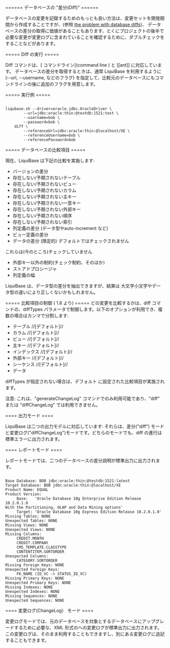 ====== データベースの "差分(Diff)" ======

データベースの変更を記録するためのもっとも良い方法は、変更セットを開発期間から作成することですが、(参照 [the problem with database diffs](http://blog.liquibase.org/2007/06/the-problem-with-database-diffs.html))、 データベースの差分の取得に価値があることもあります、とくにプロジェクトの後半で必要な変更が変更ログに含まれていることを確認するために、ダブルチェックをすることなどがあります。



=====  Diff の実行 =====

Diff コマンドは、[ コマンドライン](command line ) と [[ant]] に対応しています。 データベースの差分を取得するときは、通常 LiquiBase を利用するように(--url, --username, などのフラグ) を指定して、比較元のデータベースにもコマンドラインの後に追加のフラグを用意します。

===== 実行例 =====

<code>
liqubase.sh --driver=oracle.jdbc.OracleDriver \
        --url=jdbc:oracle:thin:@testdb:1521:test \
        --username=bob \
        --password=bob \
    diff \
        --referenceUrl=jdbc:oracle:thin:@localhost/XE \
        --referenceUsername=bob \
        --referencePassword=bob
</code>





===== データベースの比較項目 =====

現在、LiquiBase は下記の比較を実施します:

  * バージョンの差分
  * 存在しない/予期されないテーブル
  * 存在しない/予期されないビュー
  * 存在しない/予期されないカラム
  * 存在しない/予期されない主キー
  * 存在しない/予期されない一意キー
  * 存在しない/予期されない外部キー
  * 存在しない/予期されない順序
  * 存在しない/予期されない索引
  * 列定義の差分 (データ型やauto-increment など)
  * ビュー定義の差分
  * データの差分 (限定的) デフォルトではチェックされません

これらは(今のところ)チェックしていません

  * 外部キー以外の制約(チェック制約、そのほか）
  * ストアドプロシージャ
  * 列定義の幅

LiquiBase は、データ型の差分を抽出できますが、結果は 大文字小文字やデータ型の違いにより正しくないかもしれません。




===== 比較項目の制御 ( 1.8 より) =====
 どの変更を比較するかは、diff コマンドの、diffTypes パラメータで制御します。以下のオプションが利用でき、複数の場合はカンマで分割します:
  * テーブル //[デフォルト]//
  * カラム //[デフォルト]//
  * ビュー //[デフォルト]//
  * 主キー //[デフォルト]//
  * インデックス //[デフォルト]//
  * 外部キー //[デフォルト]//
  * シーケンス //[デフォルト]//
  * データ

diffTypes が指定されない場合は、デフォルト に設定された比較項目が実施されます。

注意: これは、"generateChangeLog" コマンドでのみ利用可能であり、"diff" または "diffChangeLog" では利用できません。

==== 出力モード ====

LiquiBase は二つの出力モデルに対応しています: それらは、差分("diff") モードと変更ログ("diffChangeLog")モードです。どちらのモードでも、diff の進行は標準エラーに出力されます。


==== レポートモード ====

レポートモードでは、二つのデータベースの差分説明が標準出力に出力されます。

<code>
Base Database: BOB jdbc:oracle:thin:@testdb:1521:latest
Target Database: BOB jdbc:oracle:thin:@localhost/XE
Product Name: EQUAL
Product Version:
     Base:   'Oracle Database 10g Enterprise Edition Release 10.2.0.1.0
With the Partitioning, OLAP and Data Mining options'
     Target: 'Oracle Database 10g Express Edition Release 10.2.0.1.0'
Missing Tables: NONE
Unexpected Tables: NONE
Missing Views: NONE
Unexpected Views: NONE
Missing Columns:
     CREDIT.MONTH
     CREDIT.COMPANY
     CMS_TEMPLATE.CLASSTYPE
     CONTENTITEM.SORTORDER
Unexpected Columns:
     CATEGORY.SORTORDER
Missing Foreign Keys: NONE
Unexpected Foreign Keys:
     FK_NAME (ID_VC -> STATUS_ID_VC)
Missing Primary Keys: NONE
Unexpected Primary Keys: NONE
Missing Indexes: NONE
Unexpected Indexes: NONE
Missing Sequences: NONE
Unexpected Sequences: NONE
</code>


==== 変更ログ(ChangeLog） モード ====

変更ログモードでは、元のデータベースを対象とするデータベースにアップグレードするために必要な、XML 形式のへの変更ログが標準出力に出力されます。この変更ログは、そのまま利用することもできますし、別にある変更ログに追記することもできます。

<code xml>
<?xml version="1.0" encoding="UTF-8"?>
<databaseChangeLog
    xmlns="http://www.liquibase.org/xml/ns/dbchangelog/1.1"
    xmlns:xsi="http://www.w3.org/2001/XMLSchema-instance"
    xsi:schemaLocation="http://www.liquibase.org/xml/ns/dbchangelog/1.1
        http://www.liquibase.org/xml/ns/dbchangelog/dbchangelog-1.1.xsd">
    <changeSet author="diff-generated" id="1185206820975-1">
        <addColumn tableName="CREDIT">
            <column name="MONTH" type="VARCHAR2(10)"/>
        </addColumn>
    </changeSet>
    <changeSet author="diff-generated" id="1185206820975-2">
        <addColumn tableName="CREDIT">
            <column name="COMPANY" type="NUMBER(22,0)"/>
        </addColumn>
    </changeSet>
    <changeSet author="diff-generated" id="1185206820975-3">
        <addColumn tableName="CMS_TEMPLATE">
            <column name="CLASSTYPE" type="VARCHAR2(255)"/>
        </addColumn>
    </changeSet>
    <changeSet author="diff-generated" id="1185206820975-4">
        <addColumn tableName="CONTENTITEM">
            <column name="SORTORDER" type="NUMBER(22)"/>
        </addColumn>
    </changeSet>
    <changeSet author="diff-generated" id="1185206820975-5">
        <dropColumn columnName="SORTORDER" tableName="CATEGORY"/>
    </changeSet>
    <changeSet author="diff-generated" id="1185206820975-6">
        <dropForeignKeyConstraint baseTableName="CMS_STATUS"
                     constraintName="FK_NAME"/>
    </changeSet>
</databaseChangeLog>
</code>

